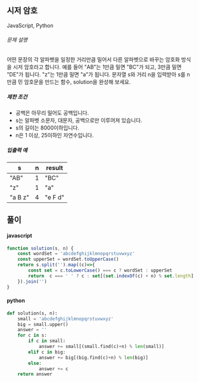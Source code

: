 ## 시저 암호

JavaScript, Python

###### 문제 설명

어떤 문장의 각 알파벳을 일정한 거리만큼 밀어서 다른 알파벳으로 바꾸는 암호화 방식을 시저 암호라고 합니다. 예를 들어 "AB"는 1만큼 밀면 "BC"가 되고, 3만큼 밀면 "DE"가 됩니다. "z"는 1만큼 밀면 "a"가 됩니다. 문자열 s와 거리 n을 입력받아 s를 n만큼 민 암호문을 만드는 함수, solution을 완성해 보세요.

##### 제한 조건

-   공백은 아무리 밀어도 공백입니다.
-   s는 알파벳 소문자, 대문자, 공백으로만 이루어져 있습니다.
-   s의 길이는 8000이하입니다.
-   n은 1 이상, 25이하인 자연수입니다.

##### 입출력 예

| s | n | result |
| --- | --- | --- |
| "AB" | 1 | "BC" |
| "z" | 1 | "a" |
| "a B z" | 4 | "e F d" |

## 풀이

#### javascript
```javascript
function solution(s, n) {
    const wordSet = 'abcdefghijklmnopqrstuvwxyz'
    const upperSet = wordSet.toUpperCase()
    return s.split('').map((c)=>{
        const set = c.toLowerCase() === c ? wordSet : upperSet
        return  c === ' ' ? c : set[(set.indexOf(c) + n) % set.length]
    }).join('')
}
```  
#### python
```python
def solution(s, n):
    small = 'abcdefghijklmnopqrstuvwxyz'
    big = small.upper()
    answer = ''
    for c in s:
        if c in small:
            answer += small[(small.find(c)+n) % len(small)]
        elif c in big:
            answer += big[(big.find(c)+n) % len(big)]
        else:
            answer += c
    return answer
```